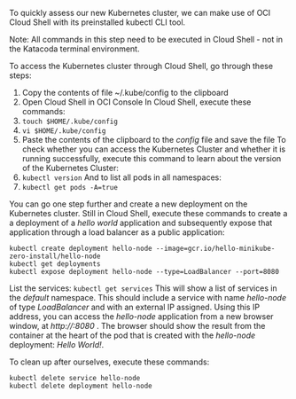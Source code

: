 To quickly assess our new Kubernetes cluster, we can make use of OCI Cloud Shell with its preinstalled kubectl CLI tool. 

Note: All commands in this step need to be executed in Cloud Shell - not in the Katacoda terminal environment.

To access the Kubernetes cluster through Cloud Shell, go through these steps:
1. Copy the contents of file ~/.kube/config to the clipboard
2. Open Cloud Shell in OCI Console
In Cloud Shell, execute these commands:
3. `touch $HOME/.kube/config`
4. `vi $HOME/.kube/config`
5. Paste the contents of the clipboard to the *config* file and save the file
To check whether you can access the Kubernetes Cluster and whether it is running successfully, execute this command to learn about the version of the Kubernetes Cluster:
6. `kubectl version`
And to list all pods in all namespaces:
7. `kubectl get pods -A=true`

You can go one step further and create a new deployment on the Kubernetes cluster. Still in Cloud Shell, execute these commands to create a a deployment of a *hello world* application and subsequently expose that application through a load balancer as a public application: 

```
kubectl create deployment hello-node --image=gcr.io/hello-minikube-zero-install/hello-node
kubectl get deployments
kubectl expose deployment hello-node --type=LoadBalancer --port=8080
```

List the services:
`kubectl get services`
This will show a list of services in the *default* namespace. This should include a service with name *hello-node* of type *LoadBalancer* and with an external IP assigned. Using this IP address, you can access the *hello-node* application from a new browser window, at *http://<IP-ADDRESS>:8080* . The browser should show the result from the container at the heart of the pod that is created with the *hello-node* deployment: *Hello World!*.

To clean up after ourselves, execute these commands:
```
kubectl delete service hello-node
kubectl delete deployment hello-node
```



